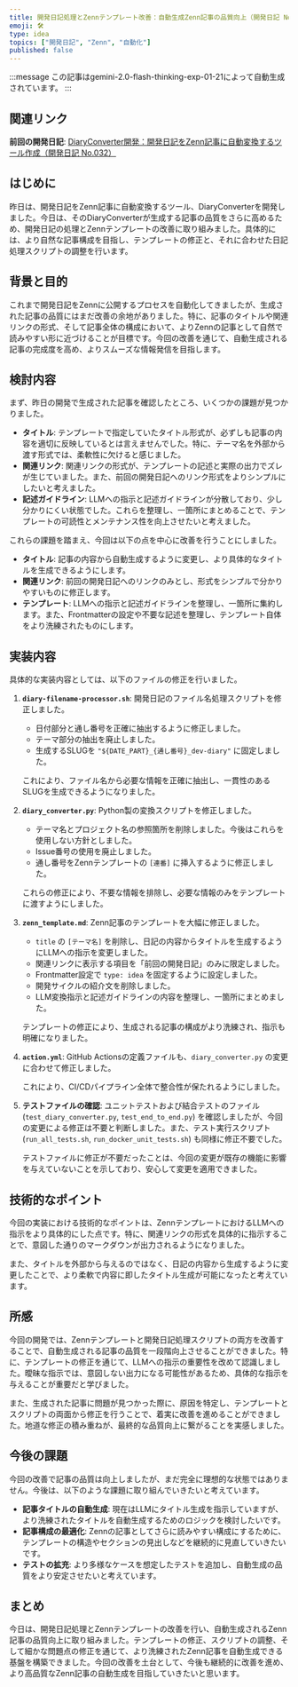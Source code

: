 ```yaml
---
title: 開発日記処理とZennテンプレート改善：自動生成Zenn記事の品質向上（開発日記 No.033）
emoji: 🛠️
type: idea
topics: ["開発日記", "Zenn", "自動化"]
published: false
---
```

:::message
この記事はgemini-2.0-flash-thinking-exp-01-21によって自動生成されています。
:::

## 関連リンク
**前回の開発日記**: [DiaryConverter開発：開発日記をZenn記事に自動変換するツール作成（開発日記 No.032）](https://zenn.dev/centervil/articles/2025-04-01_032_diaryconverter-development)

## はじめに
昨日は、開発日記をZenn記事に自動変換するツール、DiaryConverterを開発しました。今日は、そのDiaryConverterが生成する記事の品質をさらに高めるため、開発日記の処理とZennテンプレートの改善に取り組みました。具体的には、より自然な記事構成を目指し、テンプレートの修正と、それに合わせた日記処理スクリプトの調整を行います。

## 背景と目的
これまで開発日記をZennに公開するプロセスを自動化してきましたが、生成された記事の品質にはまだ改善の余地がありました。特に、記事のタイトルや関連リンクの形式、そして記事全体の構成において、よりZennの記事として自然で読みやすい形に近づけることが目標です。今回の改善を通じて、自動生成される記事の完成度を高め、よりスムーズな情報発信を目指します。

## 検討内容
まず、昨日の開発で生成された記事を確認したところ、いくつかの課題が見つかりました。

*   **タイトル**: テンプレートで指定していたタイトル形式が、必ずしも記事の内容を適切に反映しているとは言えませんでした。特に、テーマ名を外部から渡す形式では、柔軟性に欠けると感じました。
*   **関連リンク**: 関連リンクの形式が、テンプレートの記述と実際の出力でズレが生じていました。また、前回の開発日記へのリンク形式をよりシンプルにしたいと考えました。
*   **記述ガイドライン**: LLMへの指示と記述ガイドラインが分散しており、少し分かりにくい状態でした。これらを整理し、一箇所にまとめることで、テンプレートの可読性とメンテナンス性を向上させたいと考えました。

これらの課題を踏まえ、今回は以下の点を中心に改善を行うことにしました。

*   **タイトル**: 記事の内容から自動生成するように変更し、より具体的なタイトルを生成できるようにします。
*   **関連リンク**: 前回の開発日記へのリンクのみとし、形式をシンプルで分かりやすいものに修正します。
*   **テンプレート**: LLMへの指示と記述ガイドラインを整理し、一箇所に集約します。また、Frontmatterの設定や不要な記述を整理し、テンプレート自体をより洗練されたものにします。

## 実装内容
具体的な実装内容としては、以下のファイルの修正を行いました。

1.  **`diary-filename-processor.sh`**: 開発日記のファイル名処理スクリプトを修正しました。
    *   日付部分と通し番号を正確に抽出するように修正しました。
    *   テーマ部分の抽出を廃止しました。
    *   生成するSLUGを `"${DATE_PART}_{通し番号}_dev-diary"` に固定しました。

    これにより、ファイル名から必要な情報を正確に抽出し、一貫性のあるSLUGを生成できるようになりました。

2.  **`diary_converter.py`**: Python製の変換スクリプトを修正しました。
    *   テーマ名とプロジェクト名の参照箇所を削除しました。今後はこれらを使用しない方針としました。
    *   Issue番号の使用を廃止しました。
    *   通し番号をZennテンプレートの `[連番]` に挿入するように修正しました。

    これらの修正により、不要な情報を排除し、必要な情報のみをテンプレートに渡すようにしました。

3.  **`zenn_template.md`**: Zenn記事のテンプレートを大幅に修正しました。
    *   `title` の `[テーマ名]` を削除し、日記の内容からタイトルを生成するようにLLMへの指示を変更しました。
    *   関連リンクに表示する項目を「前回の開発日記」のみに限定しました。
    *   Frontmatter設定で `type: idea` を固定するように設定しました。
    *   開発サイクルの紹介文を削除しました。
    *   LLM変換指示と記述ガイドラインの内容を整理し、一箇所にまとめました。

    テンプレートの修正により、生成される記事の構成がより洗練され、指示も明確になりました。

4.  **`action.yml`**: GitHub Actionsの定義ファイルも、`diary_converter.py` の変更に合わせて修正しました。

    これにより、CI/CDパイプライン全体で整合性が保たれるようにしました。

5.  **テストファイルの確認**: ユニットテストおよび結合テストのファイル (`test_diary_converter.py`, `test_end_to_end.py`) を確認しましたが、今回の変更による修正は不要と判断しました。また、テスト実行スクリプト (`run_all_tests.sh`, `run_docker_unit_tests.sh`) も同様に修正不要でした。

    テストファイルに修正が不要だったことは、今回の変更が既存の機能に影響を与えていないことを示しており、安心して変更を適用できました。

## 技術的なポイント
今回の実装における技術的なポイントは、ZennテンプレートにおけるLLMへの指示をより具体的にした点です。特に、関連リンクの形式を具体的に指示することで、意図した通りのマークダウンが出力されるようになりました。

また、タイトルを外部から与えるのではなく、日記の内容から生成するように変更したことで、より柔軟で内容に即したタイトル生成が可能になったと考えています。

## 所感
今回の開発では、Zennテンプレートと開発日記処理スクリプトの両方を改善することで、自動生成される記事の品質を一段階向上させることができました。特に、テンプレートの修正を通じて、LLMへの指示の重要性を改めて認識しました。曖昧な指示では、意図しない出力になる可能性があるため、具体的な指示を与えることが重要だと学びました。

また、生成された記事に問題が見つかった際に、原因を特定し、テンプレートとスクリプトの両面から修正を行うことで、着実に改善を進めることができました。地道な修正の積み重ねが、最終的な品質向上に繋がることを実感しました。

## 今後の課題
今回の改善で記事の品質は向上しましたが、まだ完全に理想的な状態ではありません。今後は、以下のような課題に取り組んでいきたいと考えています。

*   **記事タイトルの自動生成**: 現在はLLMにタイトル生成を指示していますが、より洗練されたタイトルを自動生成するためのロジックを検討したいです。
*   **記事構成の最適化**: Zennの記事としてさらに読みやすい構成にするために、テンプレートの構造やセクションの見出しなどを継続的に見直していきたいです。
*   **テストの拡充**: より多様なケースを想定したテストを追加し、自動生成の品質をより安定させたいと考えています。

## まとめ
今日は、開発日記処理とZennテンプレートの改善を行い、自動生成されるZenn記事の品質向上に取り組みました。テンプレートの修正、スクリプトの調整、そして細かな問題点の修正を通じて、より洗練されたZenn記事を自動生成できる基盤を構築できました。今回の改善を土台として、今後も継続的に改善を進め、より高品質なZenn記事の自動生成を目指していきたいと思います。